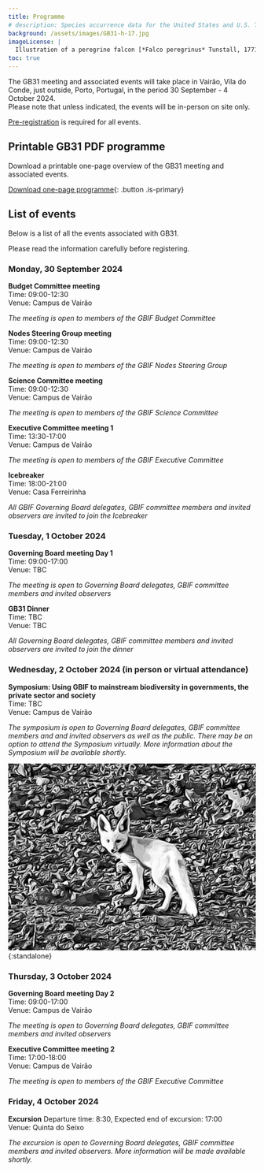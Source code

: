 ```yaml
---
title: Programme
# description: Species occurrence data for the United States and U.S. Territories.
background: /assets/images/GB31-h-17.jpg
imageLicense: |
  Illustration of a peregrine falcon [*Falco peregrinus* Tunstall, 1771](https://www.gbif.org/species/2481047) from The birds of Shakespeare. Glasgow: James Maclehose and sons, 1916. Via [flickr](https://flic.kr/p/2m6MZjC)
toc: true
---
```


The GB31 meeting and associated events will take place in Vairão, Vila do Conde, just outside, Porto, Portugal, in the period 30 September - 4 October 2024.   
Please note that unless indicated, the events will be in-person on site only. 

[Pre-registration](/registration) is required for all events. 


## Printable GB31 PDF programme

Download a printable one-page overview of the GB31 meeting and associated events.

[Download one-page programme](/assets/documents/programme.pdf){: .button .is-primary}

## List of events
Below is a list of all the events associated with GB31. 

Please read the information carefully before registering.

### Monday, 30 September 2024

**Budget Committee meeting**  
Time: 09:00-12:30   
Venue: Campus de Vairão   

*The meeting is open to members of the GBIF Budget Committee*

**Nodes Steering Group meeting**  
Time: 09:00-12:30   
Venue: Campus de Vairão 

*The meeting is open to members of the GBIF Nodes Steering Group*

**Science Committee meeting**  
Time: 09:00-12:30   
Venue: Campus de Vairão   

*The meeting is open to members of the GBIF Science Committee*

**Executive Committee meeting 1**  
Time: 13:30-17:00  
Venue: Campus de Vairão    

*The meeting is open to members of the GBIF Executive Committee*

**Icebreaker**   
Time: 18:00-21:00   
Venue: Casa Ferreirinha  

*All GBIF Governing Board delegates, GBIF committee members and invited observers are invited to join the Icebreaker*

### Tuesday, 1 October 2024
**Governing Board meeting Day 1**  
Time: 09:00-17:00   
Venue: TBC  

*The meeting is open to Governing Board delegates, GBIF committee members and invited observers*

**GB31 Dinner**      
Time: TBC   
Venue: TBC  

*All Governing Board delegates, GBIF committee members and invited observers are invited to join the dinner*

### Wednesday, 2 October 2024 (in person or virtual attendance)
**Symposium: Using GBIF to mainstream biodiversity in governments, the private sector and society**    
Time: TBC   
Venue: Campus de Vairão  

*The symposium is open to Governing Board delegates, GBIF committee members and and invited observers as well as the public. There may be an option to attend the Symposium virtually. More information about the Symposium will be available shortly.*  

![Abstract drawing Vulpes by <a href="mailto:andre.vicente.liz@cibio.up.pt">Andre Vicente Liz</a>](/assets/images/vulpes.png){:standalone}

### Thursday, 3 October 2024
**Governing Board meeting Day 2**  
Time: 09:00-17:00   
Venue: Campus de Vairão  

*The meeting is open to Governing Board delegates, GBIF committee members and invited observers* 

**Executive Committee meeting 2**  
Time: 17:00-18:00   
Venue: Campus de Vairão  

*The meeting is open to members of the GBIF Executive Committee* 

### Friday, 4 October 2024
**Excursion** 
Departure time: 8:30, Expected end of excursion: 17:00   
Venue: Quinta do Seixo  

*The excursion is open to Governing Board delegates, GBIF committee members and invited observers. More information will be made available shortly.*  



